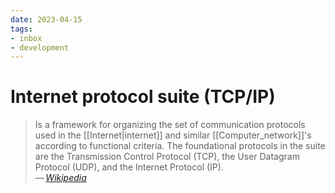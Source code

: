 ```yaml
---
date: 2023-04-15
tags:
- inbox
- development
---
```


# Internet protocol suite (TCP/IP)

> Is a framework for organizing the set of communication protocols used in the
> [[Internet|internet]] and similar [[Computer_network]]'s according to
> functional criteria. The foundational protocols in the suite are the
> Transmission Control Protocol (TCP), the User Datagram Protocol (UDP), and the
> Internet Protocol (IP).\
> — <cite>[Wikipedia](https://en.wikipedia.org/wiki/Internet_protocol_suite)</cite>